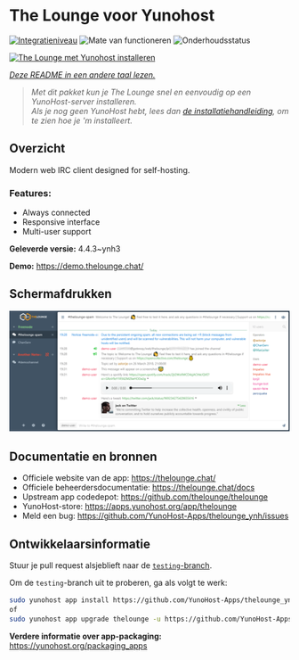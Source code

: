 <!--
NB: Deze README is automatisch gegenereerd door <https://github.com/YunoHost/apps/tree/master/tools/readme_generator>
Hij mag NIET handmatig aangepast worden.
-->

# The Lounge voor Yunohost

[![Integratieniveau](https://dash.yunohost.org/integration/thelounge.svg)](https://ci-apps.yunohost.org/ci/apps/thelounge/) ![Mate van functioneren](https://ci-apps.yunohost.org/ci/badges/thelounge.status.svg) ![Onderhoudsstatus](https://ci-apps.yunohost.org/ci/badges/thelounge.maintain.svg)

[![The Lounge met Yunohost installeren](https://install-app.yunohost.org/install-with-yunohost.svg)](https://install-app.yunohost.org/?app=thelounge)

*[Deze README in een andere taal lezen.](./ALL_README.md)*

> *Met dit pakket kun je The Lounge snel en eenvoudig op een YunoHost-server installeren.*  
> *Als je nog geen YunoHost hebt, lees dan [de installatiehandleiding](https://yunohost.org/install), om te zien hoe je 'm installeert.*

## Overzicht

Modern web IRC client designed for self-hosting. 

### Features:

- Always connected
- Responsive interface
- Multi-user support

**Geleverde versie:** 4.4.3~ynh3

**Demo:** <https://demo.thelounge.chat/>

## Schermafdrukken

![Schermafdrukken van The Lounge](./doc/screenshots/thelounge-screenshot.png)

## Documentatie en bronnen

- Officiele website van de app: <https://thelounge.chat/>
- Officiele beheerdersdocumentatie: <https://thelounge.chat/docs>
- Upstream app codedepot: <https://github.com/thelounge/thelounge>
- YunoHost-store: <https://apps.yunohost.org/app/thelounge>
- Meld een bug: <https://github.com/YunoHost-Apps/thelounge_ynh/issues>

## Ontwikkelaarsinformatie

Stuur je pull request alsjeblieft naar de [`testing`-branch](https://github.com/YunoHost-Apps/thelounge_ynh/tree/testing).

Om de `testing`-branch uit te proberen, ga als volgt te werk:

```bash
sudo yunohost app install https://github.com/YunoHost-Apps/thelounge_ynh/tree/testing --debug
of
sudo yunohost app upgrade thelounge -u https://github.com/YunoHost-Apps/thelounge_ynh/tree/testing --debug
```

**Verdere informatie over app-packaging:** <https://yunohost.org/packaging_apps>
